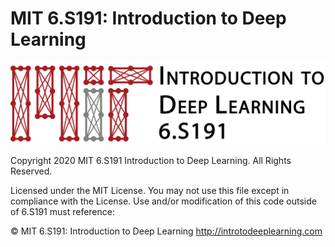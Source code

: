 # MIT 6.S191: Introduction to Deep Learning
[![](MIT_6.S191.png)](http://introtodeeplearning.com)

Copyright 2020 MIT 6.S191 Introduction to Deep Learning. All Rights Reserved.

Licensed under the MIT License. You may not use this file except in compliance with the License. Use and/or modification of this code outside of 6.S191 must
reference:

© MIT 6.S191: Introduction to Deep Learning http://introtodeeplearning.com
